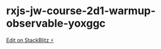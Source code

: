# rxjs-jw-course-2d1-warmup-observable-yoxggc

[Edit on StackBlitz ⚡️](https://stackblitz.com/edit/rxjs-jw-course-2d1-warmup-observable-yoxggc)